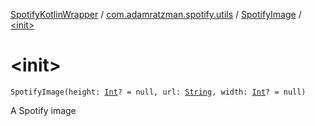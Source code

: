 [SpotifyKotlinWrapper](../../index.md) / [com.adamratzman.spotify.utils](../index.md) / [SpotifyImage](index.md) / [&lt;init&gt;](./-init-.md)

# &lt;init&gt;

`SpotifyImage(height: `[`Int`](https://kotlinlang.org/api/latest/jvm/stdlib/kotlin/-int/index.html)`? = null, url: `[`String`](https://kotlinlang.org/api/latest/jvm/stdlib/kotlin/-string/index.html)`, width: `[`Int`](https://kotlinlang.org/api/latest/jvm/stdlib/kotlin/-int/index.html)`? = null)`

A Spotify image


